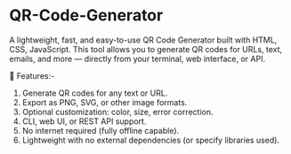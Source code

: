 # QR-Code-Generator
A lightweight, fast, and easy-to-use QR Code Generator built with HTML, CSS, JavaScript. This tool allows you to generate QR codes for URLs, text, emails, and more — directly from your terminal, web interface, or API.

🚀 Features:-
1. Generate QR codes for any text or URL.
2. Export as PNG, SVG, or other image formats.
3. Optional customization: color, size, error correction.
4. CLI, web UI, or REST API support.
5. No internet required (fully offline capable).
6. Lightweight with no external dependencies (or specify libraries used).







